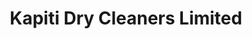 ---
title: "Kapiti Dry Cleaners Limited"
url: /waikanae/kapiti-dry-cleaners-limited/
shop: Wäscherei
---